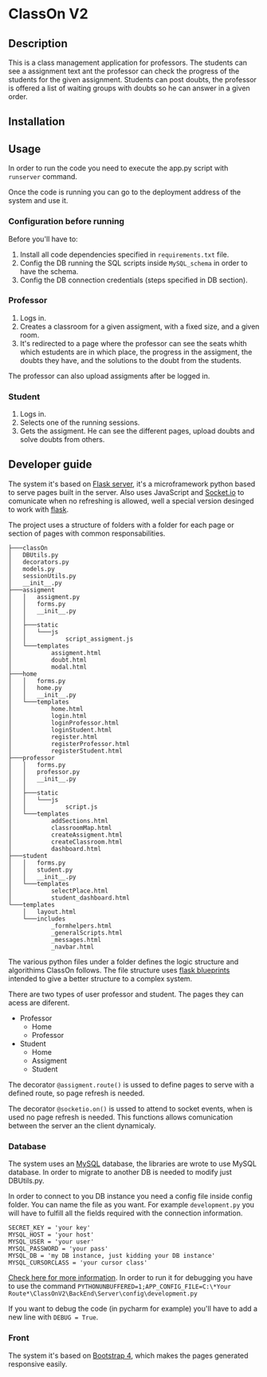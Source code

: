 # ClassOn V2
## Description
This is a class management application for professors. The students can see a assignment text ant the professor can check the progress of the students for the given assignment. Students can post doubts, the professor is offered a list of waiting groups with doubts so he can answer in a given order.

## Installation

## Usage
In order to run the code you need to execute the app.py script with ``runserver`` command.  

Once the code is running you can go to the deployment address of the system and use it.

### Configuration before running
Before you'll have to:
1. Install all code dependencies specified in ````requirements.txt```` file.
2. Config the DB running the SQL scripts inside ````MySQL_schema```` in order to have the schema.
3. Config the DB connection credentials (steps specified in DB section).

### Professor 
1. Logs in.
2. Creates a classroom for a given assigment, with a fixed size, and a given room.
3. It's redirected to a page where the professor can see the seats whith which estudents are in which place, the progress in the assigment, the doubts they have, and the solutions to the doubt from the students.

The professor can also upload assigments after be logged in.

### Student
1. Logs in.
2. Selects one of the running sessions.
3. Gets the assigment. He can see the different pages, upload doubts and solve doubts from others.

## Developer guide  
The system it's based on [Flask server](http://flask.pocoo.org), it's a microframework python based to serve pages built in the server. 
Also uses JavaScript and [Socket.io](https://socket.io) to comunicate when no refreshing is allowed, well a special version desinged to work with [flask](http://flask-socketio.readthedocs.io/en/latest/).

The project uses a structure of folders with a folder for each page or section of pages with common responsabilities. 

```
├───classOn  
│   DBUtils.py  
│   decorators.py  
│   models.py  
│   sessionUtils.py 
│   __init__.py
├───assigment
│   │   assigment.py
│   │   forms.py
│   │   __init__.py
│   │
│   ├───static
│   │   └───js
│   │           script_assigment.js
│   └───templates
│           assigment.html
│           doubt.html
│           modal.html
├───home
│   │   forms.py
│   │   home.py
│   │   __init__.py
│   └───templates
│           home.html
│           login.html
│           loginProfessor.html
│           loginStudent.html
│           register.html
│           registerProfessor.html
│           registerStudent.html
├───professor
│   │   forms.py
│   │   professor.py
│   │   __init__.py
│   │
│   ├───static
│   │   └───js
│   │           script.js
│   └───templates
│           addSections.html
│           classroomMap.html
│           createAssigment.html
│           createClassroom.html
│           dashboard.html
├───student
│   │   forms.py
│   │   student.py
│   │   __init__.py
│   └───templates
│           selectPlace.html
│           student_dashboard.html
└───templates
    │   layout.html
    └───includes
            _formhelpers.html
            _generalScripts.html
            _messages.html
            _navbar.html
```

The various python files under a folder defines the logic structure and algorithims ClassOn follows. The file structure uses [flask blueprints](http://flask.pocoo.org/docs/1.0/blueprints/) intended to give a better structure to a complex system.

There are two types of user professor and student. The pages they can acess are diferent.
- Professor
    - Home
    - Professor
- Student 
    - Home
    - Assigment
    - Student

The decorator ``@assigment.route()`` is ussed to define pages to serve with a defined route, so page refresh is needed.

The decorator ``@socketio.on()`` is ussed to attend to socket events, when is used no page refresh is needed. This functions allows comunication between the server an the client dynamicaly.

### Database
The system uses an [MySQL](https://www.mysql.com) database, the libraries are wrote to use MySQL database. In order to migrate to another DB is needed to modify just DBUtils.py.

In order to connect to you DB instance you need a config file inside config folder. You can name the file as you want. For example ```development.py``` you will have to fulfill all the fields required with the connection information.

````
SECRET_KEY = 'your key'
MYSQL_HOST = 'your host'
MYSQL_USER = 'your user'
MYSQL_PASSWORD = 'your pass'
MYSQL_DB = 'my DB instance, just kidding your DB instance'
MYSQL_CURSORCLASS = 'your cursor class'
````
[Check here for more information](http://flask-mysqldb.readthedocs.io/en/latest/).
In order to run it for debugging you have to use the command ``PYTHONUNBUFFERED=1;APP_CONFIG_FILE=C:\*Your Route*\ClassOnV2\BackEnd\Server\config\development.py``

If you want to debug the code (in pycharm for example) you'll have to add a new line with ````DEBUG = True````.

### Front 
The system it's based on [Bootstrap 4](https://getbootstrap.com), which makes the pages generated responsive easily.